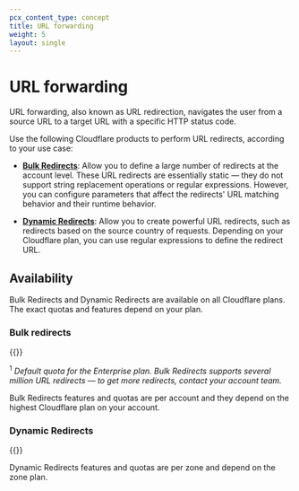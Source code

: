 ```yaml
---
pcx_content_type: concept
title: URL forwarding
weight: 5
layout: single
---
```


# URL forwarding

URL forwarding, also known as URL redirection, navigates the user from a source URL to a target URL with a specific HTTP status code.

Use the following Cloudflare products to perform URL redirects, according to your use case:

- [**Bulk Redirects**](/rules/url-forwarding/bulk-redirects/): Allow you to define a large number of redirects at the account level. These URL redirects are essentially static — they do not support string replacement operations or regular expressions. However, you can configure parameters that affect the redirects' URL matching behavior and their runtime behavior.

- [**Dynamic Redirects**](/rules/url-forwarding/dynamic-redirects/): Allow you to create powerful URL redirects, such as redirects based on the source country of requests. Depending on your Cloudflare plan, you can use regular expressions to define the redirect URL.

## Availability

Bulk Redirects and Dynamic Redirects are available on all Cloudflare plans. The exact quotas and features depend on your plan.

### Bulk redirects

{{<feature-table id="rules.bulk_redirects">}}

<sup>1</sup> _Default quota for the Enterprise plan. Bulk Redirects supports several million URL redirects — to get more redirects, contact your account team._

Bulk Redirects features and quotas are per account and they depend on the highest Cloudflare plan on your account.

### Dynamic Redirects

{{<feature-table id="rules.dynamic_redirects">}}

Dynamic Redirects features and quotas are per zone and depend on the zone plan.

